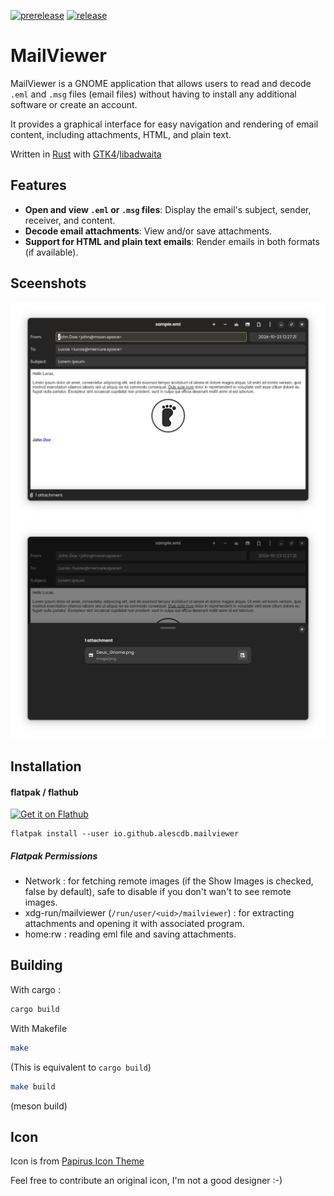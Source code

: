 [![prerelease](https://github.com/alescdb/mailviewer/actions/workflows/prerelease.yml/badge.svg)](https://github.com/alescdb/mailviewer/actions/workflows/prerelease.yml)
[![release](https://github.com/alescdb/mailviewer/actions/workflows/release.yml/badge.svg)](https://github.com/alescdb/mailviewer/actions/workflows/release.yml)

# MailViewer

MailViewer is a GNOME application that allows users to read and decode `.eml` and `.msg` files (email files) without having to install any additional software or create an account.

It provides a graphical interface for easy navigation and rendering of email content, including attachments, HTML, and plain text.

Written in [Rust](https://www.rust-lang.org/) with [GTK4](https://www.gtk.org/)/[libadwaita](https://gnome.pages.gitlab.gnome.org/libadwaita/doc/main/index.html)

## Features

- **Open and view `.eml` or `.msg` files**: Display the email's subject, sender, receiver, and content.
- **Decode email attachments**: View and/or save attachments.
- **Support for HTML and plain text emails**: Render emails in both formats (if available).

## Sceenshots

![Main](images/mailviewer_0.9.92_dark_1.png)
![Attachments](images/mailviewer_0.9.92_dark_2.png)

## Installation

#### flatpak / flathub

[![](https://flathub.org/api/badge?svg&locale=en 'Get it on Flathub')](https://flathub.org/apps/io.github.alescdb.mailviewer)

```
flatpak install --user io.github.alescdb.mailviewer
```

##### Flatpak Permissions

- Network : for fetching remote images (if the Show Images is checked, false by default), safe to disable if you don't wan't to see remote images.
- xdg-run/mailviewer (`/run/user/<uid>/mailviewer`) : for extracting attachments and opening it with associated program.
- home:rw : reading eml file and saving attachments.


## Building

With cargo :
```bash
cargo build
```

With Makefile
```bash
make
```
(This is equivalent to `cargo build`)

```bash
make build
```
(meson build)

## Icon

Icon is from [Papirus Icon Theme](https://github.com/PapirusDevelopmentTeam/papirus-icon-theme)

Feel free to contribute an original icon, I'm not a good designer :-)